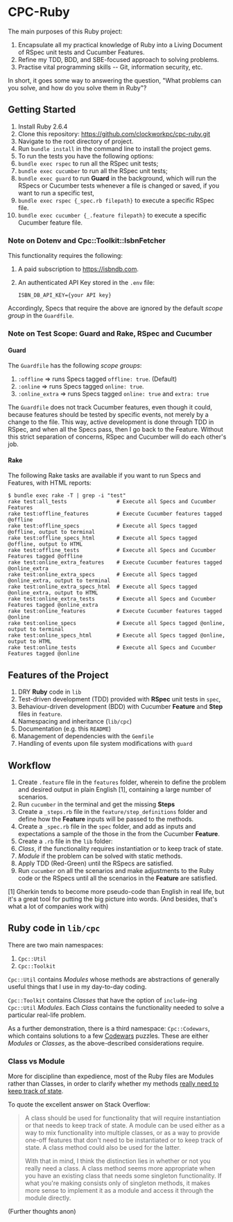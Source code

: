 # CPC-Ruby

The main purposes of this Ruby project: 
1. Encapsulate all my practical knowledge of Ruby into a Living Document of RSpec unit tests and Cucumber Features. 
1. Refine my TDD, BDD, and SBE-focused approach to solving problems.
1. Practise vital programming skills -- Git, information security, etc.

In short, it goes some way to answering the question, "What problems can you solve, and how do you solve them in Ruby"?

## Getting Started

1. Install Ruby 2.6.4
1. Clone this repository: https://github.com/clockworkpc/cpc-ruby.git
1. Navigate to the root directory of project.
1. Run `bundle install` in the command line to install the project gems.
1. To run the tests you have the following options:
  1. `bundle exec rspec` to run all the RSpec unit tests;
  1. `bundle exec cucumber` to run all the RSpec unit tests;
  1. `bundle exec guard` to run **Guard** in the background, which will run the RSpecs or Cucumber tests whenever a file is changed or saved, if you want to run a specific test,
  1. `bundle exec rspec {_spec.rb filepath}` to execute a specific RSpec file.
  1. `bundle exec cucumber {_.feature filepath}` to execute a specific Cucumber feature file.

### Note on Dotenv and Cpc::Toolkit::IsbnFetcher

This functionality requires the following:

1. A paid subscription to https://isbndb.com.
2. An authenticated API Key stored in the `.env` file:

    `ISBN_DB_API_KEY={your API key}`

Accordingly, Specs that require the above are ignored by the default *scope group* in the `Guardfile`.

### Note on Test Scope: Guard and Rake, RSpec and Cucumber

#### Guard

The `Guardfile` has the following *scope groups*:

1. `:offline` => runs Specs tagged `offline: true`. (Default)
2. `:online` => runs Specs tagged `online: true`.
3. `:online_extra` => runs Specs tagged `online: true` and `extra: true`

The `Guardfile` does not track Cucumber features, even though it could, because features should be tested by specific events, not merely by a change to the file.  This way, active development is done through TDD in RSpec, and when all the Specs pass, then I go back to the Feature.  Without this strict separation of concerns, RSpec and Cucumber will do each other's job.

#### Rake

The following Rake tasks are available if you want to run Specs and Features, with HTML reports:

```shell
$ bundle exec rake -T | grep -i "test"
rake test:all_tests                # Execute all Specs and Cucumber Features
rake test:offline_features         # Execute Cucumber features tagged @offline
rake test:offline_specs            # Execute all Specs tagged @offline, output to terminal
rake test:offline_specs_html       # Execute all Specs tagged @offline, output to HTML
rake test:offline_tests            # Execute all Specs and Cucumber Features tagged @offline
rake test:online_extra_features    # Execute Cucumber features tagged @online_extra
rake test:online_extra_specs       # Execute all Specs tagged @online_extra, output to terminal
rake test:online_extra_specs_html  # Execute all Specs tagged @online_extra, output to HTML
rake test:online_extra_tests       # Execute all Specs and Cucumber Features tagged @online_extra
rake test:online_features          # Execute Cucumber features tagged @online
rake test:online_specs             # Execute all Specs tagged @online, output to terminal
rake test:online_specs_html        # Execute all Specs tagged @online, output to HTML
rake test:online_tests             # Execute all Specs and Cucumber Features tagged @online
```

## Features of the Project

1. DRY **Ruby** code in `lib`
1. Test-driven development (TDD) provided with **RSpec** unit tests in `spec`,   
1. Behaviour-driven development (BDD) with Cucumber **Feature** and **Step** files in `feature`.
1. Namespacing and inheritance (`lib/cpc`)
1. Documentation (e.g. this `README`)
1. Management of dependencies with the `Gemfile`
1. Handling of events upon file system modifications with `guard`

## Workflow

1. Create `.feature` file in the `features` folder, wherein to define the problem and desired output in plain English [1], containing a large number of scenarios.
1. Run `cucumber` in the terminal and get the missing **Steps**
1. Create a `_steps.rb` file in the `feature/step_definitions` folder and define how the **Feature** inputs will be passed to the methods.
1. Create a `_spec.rb` file in the `spec` folder, and add as inputs and expectations a sample of the  those in the from the Cucumber **Feature**.
1. Create a `.rb` file in the `lib` folder:
  1. *Class*, if the functionality requires instantiation or to keep track of state.
  1. *Module* if the problem can be solved with static methods.
1. Apply TDD (Red-Green) until the RSpecs are satisfied.
1. Run `cucumber` on all the scenarios and make adjustments to the Ruby code or the RSpecs until all the scenarios in the **Feature** are satisfied.

[1] Gherkin tends to become more pseudo-code than English in real life, but it's a great tool for putting the big picture into words.  (And besides, that's what a lot of companies work with)

## Ruby code in `lib/cpc`

There are two main namespaces:
1. `Cpc::Util`
1. `Cpc::Toolkit`

`Cpc::Util` contains *Modules* whose methods are abstractions of generally useful things that I use in my day-to-day coding.

`Cpc::Toolkit` contains *Classes* that have the option of `include`-ing `Cpc::Util` *Modules*.  Each *Class* contains the functionality needed to solve a particular real-life problem.

As a further demonstration, there is a third namespace: `Cpc::Codewars`, which contains solutions to a few [Codewars](https://www.codewars.com) puzzles.  These are either *Modules* or *Classes*, as the above-described considerations require.

### Class vs Module

More for discipline than expedience, most of the Ruby files are Modules rather than Classes, in order to clarify whether my methods [really need to keep track of state](https://stackoverflow.com/questions/2671545/when-to-use-a-module-and-when-to-use-a-class).

To quote the excellent answer on Stack Overflow:

> A class should be used for functionality that will require instantiation or that needs to keep track of state. A module can be used either as a way to mix functionality into multiple classes, or as a way to provide one-off features that don't need to be instantiated or to keep track of state. A class method could also be used for the latter.
>
> With that in mind, I think the distinction lies in whether or not you really need a class. A class method seems more appropriate when you have an existing class that needs some singleton functionality. If what you're making consists only of singleton methods, it makes more sense to implement it as a module and access it through the module directly.

(Further thoughts anon)
